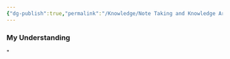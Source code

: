 ```yaml
---
{"dg-publish":true,"permalink":"/Knowledge/Note Taking and Knowledge Articles/"}
---
```


### My Understanding
"